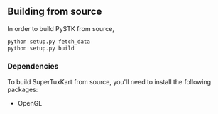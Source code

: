 ## Building from source

In order to build PySTK from source, 

```bash
python setup.py fetch_data
python setup.py build
```

### Dependencies

To build SuperTuxKart from source, you'll need to install the following packages:

  * OpenGL

